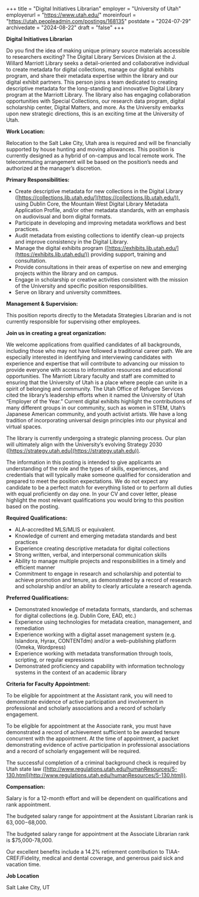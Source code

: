 +++
title = "Digital Initiatives Librarian"
employer = "University of Utah"
employerurl = "https://www.utah.edu/"
moreinfourl = "https://utah.peopleadmin.com/postings/168135"
postdate = "2024-07-29"
archivedate = "2024-08-22"
draft = "false"
+++

**Digital Initiatives Librarian**

Do you find the idea of making unique primary source materials accessible to researchers exciting? The Digital Library Services Division at the J. Willard Marriott Library seeks a detail-oriented and collaborative individual to create metadata for digital collections, manage our digital exhibits program, and share their metadata expertise within the library and our digital exhibit partners. This person joins a team dedicated to creating descriptive metadata for the long-standing and innovative Digital Library program at the Marriott Library. The library also has engaging collaboration opportunities with Special Collections, our research data program, digital scholarship center, Digital Matters, and more. As the University embarks upon new strategic directions, this is an exciting time at the University of Utah.

**Work Location:**

Relocation to the Salt Lake City, Utah area is required and will be financially supported by house hunting and moving allowances. This position is currently designed as a hybrid of on-campus and local remote work. The telecommuting arrangement will be based on the position’s needs and authorized at the manager’s discretion.

**Primary Responsibilities:**

- Create descriptive metadata for new collections in the Digital Library ([https://collections.lib.utah.edu/](https://collections.lib.utah.edu/)), using Dublin Core, the Mountain West Digital Library Metadata Application Profile, and/or other metadata standards, with an emphasis on audiovisual and born digital formats.
- Participate in developing and improving metadata workflows and best practices.
- Audit metadata from existing collections to identify clean-up projects and improve consistency in the Digital Library.
- Manage the digital exhibits program ([https://exhibits.lib.utah.edu/](https://exhibits.lib.utah.edu/)) providing support, training and consultation.
- Provide consultations in their areas of expertise on new and emerging projects within the library and on campus.
- Engage in scholarship or creative activities consistent with the mission of the University and specific position responsibilities.
- Serve on library and university committees.

**Management & Supervision:**

This position reports directly to the Metadata Strategies Librarian and is not currently responsible for supervising other employees.

**Join us in creating a great organization:**

We welcome applications from qualified candidates of all backgrounds, including those who may not have followed a traditional career path. We are especially interested in identifying and interviewing candidates with experience and expertise that will contribute to advancing our mission to provide everyone with access to information resources and educational opportunities. The Marriott Library faculty and staff are committed to ensuring that the University of Utah is a place where people can unite in a spirit of belonging and community. The Utah Office of Refugee Services cited the library’s leadership efforts when it named the University of Utah “Employer of the Year.” Current digital exhibits highlight the contributions of many different groups in our community, such as women in STEM, Utah’s Japanese American community, and youth activist artists. We have a long tradition of incorporating universal design principles into our physical and virtual spaces.

The library is currently undergoing a strategic planning process. Our plan will ultimately align with the University’s evolving Strategy 2030 ([https://strategy.utah.edu](https://strategy.utah.edu)).

The information in this posting is intended to give applicants an understanding of the role and the types of skills, experiences, and credentials that will typically make someone qualified for consideration and prepared to meet the position expectations. We do not expect any candidate to be a perfect match for everything listed or to perform all duties with equal proficiently on day one. In your CV and cover letter, please highlight the most relevant qualifications you would bring to this position based on the posting.

**Required Qualifications:**

- ALA-accredited MLS/MLIS or equivalent.
- Knowledge of current and emerging metadata standards and best practices
- Experience creating descriptive metadata for digital collections
- Strong written, verbal, and interpersonal communication skills
- Ability to manage multiple projects and responsibilities in a timely and efficient manner
- Commitment to engage in research and scholarship and potential to achieve promotion and tenure, as demonstrated by a record of research and scholarship and/or an ability to clearly articulate a research agenda.

**Preferred Qualifications:**

- Demonstrated knowledge of metadata formats, standards, and schemas for digital collections (e.g. Dublin Core, EAD, etc.)
- Experience using technologies for metadata creation, management, and remediation
- Experience working with a digital asset management system (e.g. Islandora, Hyrax, CONTENTdm) and/or a web-publishing platform (Omeka, Wordpress)
- Experience working with metadata transformation through tools, scripting, or regular expressions
- Demonstrated proficiency and capability with information technology systems in the context of an academic library

**Criteria for Faculty Appointment:**

To be eligible for appointment at the Assistant rank, you will need to demonstrate evidence of active participation and involvement in professional and scholarly associations and a record of scholarly engagement.

To be eligible for appointment at the Associate rank, you must have demonstrated a record of achievement sufficient to be awarded tenure concurrent with the appointment. At the time of appointment, a packet demonstrating evidence of active participation in professional associations and a record of scholarly engagement will be required.

The successful completion of a criminal background check is required by Utah state law ([http://www.regulations.utah.edu/humanResources/5-130.html](http://www.regulations.utah.edu/humanResources/5-130.html)).

**Compensation:**

Salary is for a 12-month effort and will be dependent on qualifications and rank appointment.

The budgeted salary range for appointment at the Assistant Librarian rank is $63,000-$68,000.

The budgeted salary range for appointment at the Associate Librarian rank is $75,000-78,000.

Our excellent benefits include a 14.2% retirement contribution to TIAA-CREF/Fidelity, medical and dental coverage, and generous paid sick and vacation time.


**Job Location**

Salt Lake City, UT

